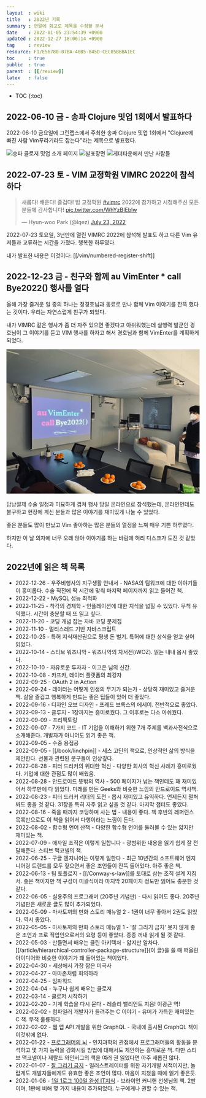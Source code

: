 ```yaml
---
layout  : wiki
title   : 2022년 기록
summary : 연말에 회고로 제목을 수정할 문서
date    : 2022-01-05 23:54:39 +0900
updated : 2022-12-27 18:06:14 +0900
tag     : review
resource: F1/E56780-07BA-40B5-845D-CEC05BBBA1EC
toc     : true
public  : true
parent  : [[/review]]
latex   : false
---
```

* TOC
{:toc}

## 2022-06-10 금 - 송파 Clojure 밋업 1회에서 발표하다

2022-06-10 금요일에 그린랩스에서 주최한 송파 Clojure 밋업 1회에서 "Clojure에 빠진 사람 Vim푸라기라도 잡는다"라는 제목으로 발표했다.

![송파 클로저 밋업 소개 페이지]( ./festa-songpa-clojure-1.jpg )
![발표장면]( ./songpa-slide.png )
![게더타운에서 만난 사람들]( ./songpa-gather.png )

## 2022-07-23 토 - VIM 교정학원 VIMRC 2022에 참석하다

<blockquote class="twitter-tweet"><p lang="ko" dir="ltr">새롭다! 배운다! 즐겁다! 빔 교정학원 <a href="https://twitter.com/hashtag/vimrc?src=hash&amp;ref_src=twsrc%5Etfw">#vimrc</a> 2022에 참가하고 시청해주신 모든 분들께 감사합니다! <a href="https://t.co/WhYzBIEblw">pic.twitter.com/WhYzBIEblw</a></p>&mdash; Hyun-woo Park (@lqez) <a href="https://twitter.com/lqez/status/1550770713287868418?ref_src=twsrc%5Etfw">July 23, 2022</a></blockquote> <script async src="https://platform.twitter.com/widgets.js" charset="utf-8"></script>

2022-07-23 토요일, 3년만에 열린 VIMRC 2022에 참석해 발표도 하고 다른 Vim 유저들과 교류하는 시간을 가졌다. 행복한 하루였다.

내가 발표한 내용은 이것이다: [[/vim/numbered-register-shift]]

## 2022-12-23 금 - 친구와 함께 au VimEnter * call Bye2022() 행사를 열다

올해 가장 즐거운 일 중의 하나는 정경호님과 동료로 만나 함께 Vim 이야기를 잔뜩 했다는 것이다. 우리는 자연스럽게 친구가 되었다.

내가 VIMRC 같은 행사가 좀 더 자주 있으면 좋겠다고 아쉬워했는데 실행력 발군인 경호님이 그 이야기를 듣고 VIM 행사를 하자고 해서 경호님과 함께 VimEnter를 계획하게 되었다.

![행사장]( /resource/F1/E56780-07BA-40B5-845D-CEC05BBBA1EC/209606930-d5d52639-8e74-4cb8-81fd-fee9bc094783.png )

담낭절제 수술 일정과 미묘하게 겹쳐 행사 당일 온라인으로 참석했는데, 온라인인데도 불구하고 현장에 계신 분들과 많은 이야기를 재미있게 나눌 수 있었다.

좋은 분들도 많이 만났고 Vim 좋아하는 많은 분들의 열정을 느껴 매우 기쁜 하루였다.

하지만 이 날 의자에 너무 오래 앉아 이야기를 하는 바람에 허리 디스크가 도진 것 같았다.


## 2022년에 읽은 책 목록

- 2022-12-26 - 우주비행사의 지구생활 안내서 - NASA의 팀워크에 대한 이야기들이 흥미롭다. 수술 직전에 딱 시간에 맞춰 마지막 페이지까지 읽고 들어간 책.
- 2022-12-22 - MySQL 성능 최적화
- 2022-11-25 - 착각의 경제학 - 인플레이션에 대한 지식을 넓힐 수 있었다. 무척 유익했다. 시간이 충분할 때 또 읽고 싶다.
- 2022-11-20 - 코딩 개념 잡는 자바 코딩 문제집
- 2022-11-10 - 멀티스레드 기반 자바스크립트
- 2022-10-25 - 특허 지식재산권으로 평생 돈 벌기. 특허에 대한 상식을 얻고 싶어 읽었다.
- 2022-10-14 - 스티브 워즈니악 - 워즈니악의 자서전(iWOZ). 읽는 내내 몹시 좋았다.
- 2022-10-10 - 자유로운 투자자 - 이고은 님의 신간.
- 2022-10-08 - 카프카, 데이터 플랫폼의 최강자
- 2022-09-25 - OAuth 2 in Action
- 2022-09-24 - 데이터는 어떻게 인생의 무기가 되는가 - 상당히 재미있고 즐거운 책. 삶을 즐겁고 행복하게 만드는 좋은 팁들이 있어 더 좋았다.
- 2022-09-16 - 디자인 오브 디자인 - 프레드 브룩스의 에세이. 전반적으로 좋았다.
- 2022-09-13 - 클루지 - 1장까지는 흥미로웠다. 그 이후로는 다소 아쉬웠다.
- 2022-09-09 - 프리팩토링
- 2022-09-07 - 7가지 코드 - IT 기업을 이해하기 위한 7개 주제를 백과사전식으로 소개해준다. 개발자가 아니어도 읽기 좋은 책.
- 2022-09-05 - 수중 용접공
- 2022-09-05 - [[/book/linchpin]] - 세스 고딘의 책으로, 인상적인 삶의 방식을 제안한다. 선물과 관련된 문구들이 인상깊다.
- 2022-08-28 - 피터 드러커의 위대한 혁신 - 다양한 회사의 혁신 사례가 흥미로웠다. 기업에 대한 관점도 많이 배웠음.
- 2022-08-28 - 안드로이드 뜻밖의 역사 - 500 페이지가 넘는 책인데도 꽤 재미있어서 하루만에 다 읽었다. 미래를 만든 Geeks와 비슷한 느낌의 안드로이드 역사책.
- 2022-08-23 - 피터 드러커 리더의 도전 - 몹시 재미있고 유익하다. 언제든지 펼쳐봐도 좋을 것 같다. 31장을 특히 자주 읽고 싶을 것 같다. 마지막 챕터도 좋았다.
- 2022-08-16 - 죽을 때까지 코딩하며 사는 법 - 내용이 좋다. 책 후반의 레퍼런스 목록만으로도 이 책을 읽어서 다행이라는 느낌이 든다.
- 2022-08-02 - 함수형 언어 산책 - 다양한 함수형 언어를 둘러볼 수 있는 얇지만 재미있는 책.
- 2022-07-09 - 애자일 조직은 이렇게 일합니다 - 광범위한 내용을 읽기 쉽게 잘 전달해준다. 스티브 맥코넬의 책.
- 2022-06-25 - 구글 엔지니어는 이렇게 일한다 - 최근 10년간의 소프트웨어 엔지니어링 트렌드를 모두 짚으면서 좋은 조언들이 잔뜩 들어있다. 아주 좋은 책.
- 2022-06-13 - 팀 토폴로지 - [[/Conway-s-law]]를 토대로 삼는 조직 설계 지침서. 좋은 책이지만 책 구성이 미괄식이라 마지막 20페이지 정도만 읽어도 충분한 것 같다.
- 2022-06-05 - 실용주의 프로그래머 (20주년 기념판) - 다시 읽어도 좋다. 20주년 기념판은 새로운 글도 많이 추가되었다.
- 2022-05-09 - 마사토끼의 만화 스토리 매뉴얼 2 - 1권이 너무 좋아서 2권도 읽었다. 역시 좋았다.
- 2022-05-05 - 마사토끼의 만화 스토리 매뉴얼 1 - '잘 그리기 금지' 못지 않게 좋은 조언과 프로 직업인으로서의 요령 등이 좋았다. 종종 꺼내 읽게 될 것 같다.
- 2022-05-03 - 만들면서 배우는 클린 아키텍처 - 얇지만 알차다. [[/article/hierarchical-controller-package-structure]]{이 글}을 쓸 때 떠올린 아이디어와 비슷한 이야기가 꽤 들어있는 책이었다.
- 2022-04-30 - 세상에서 가장 짧은 미국사
- 2022-04-27 - 아마존처럼 회의하라
- 2022-04-25 - 임파워드
- 2022-04-04 - 누구나 쉽게 배우는 클로저
- 2022-03-14 - 클로저 시작하기
- 2022-02-20 - 기계 학습을 다시 묻다 - 레슬리 밸리언트 지음! 이광근 역!
- 2022-02-02 - 컴파일러 개발자가 들려주는 C 이야기 - 유머가 가득한 재미있는 C 책. 무척 훌륭하다.
- 2022-02-02 - 웹 앱 API 개발을 위한 GraphQL - 국내에 출시된 GraphQL 책이 이것밖에 없다.
- 2022-01-22 - [프로그래머의 뇌]( https://careerly.co.kr/comments/49015?utm_campaign=self-share ) - 인지과학의 관점에서 프로그래머들의 활동을 분석하고 몇 가지 능력을 강화시킬 방법에 대해서도 제안하는 흥미로운 책. 다만 스티브 맥코넬이나 제랄드 와인버그의 책을 여러 권 읽었다면 아주 새롭진 않다.
- 2022-01-07 - [잘 그리기 금지]( https://careerly.co.kr/profiles/403482 ) - 일러스트레이터를 위한 자기개발 서적이지만, 놀랍게도 개발자들에게도 유효한 좋은 조언이 많다. 마음이 지쳤을 때에 읽기 좋은듯.
- 2022-01-06 - [1일 1로그 100일 완성 IT지식]( https://careerly.co.kr/comments/47361?utm_campaign=self-share ) - 브라이언 커니핸 선생님의 책. 2판이며, 1판에 비해 몇 가지 내용이 추가되었다. 누구에게나 권할 수 있는 책.

